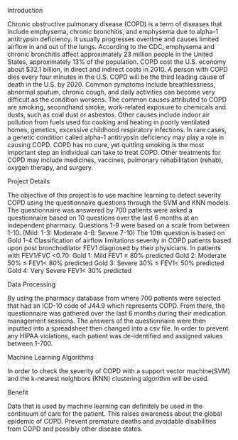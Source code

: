 Introduction

Chronic obstructive pulmonary disease (COPD) is a term of diseases that include emphysema, chronic bronchitis, and emphysema due to alpha-1 antitrypsin deficiency. It usually progresses overtime and causes limited airflow in and out of the lungs. According to the CDC, emphysema and chronic bronchitis affect approximately 23 million people in the United States, approximately 13% of the population. COPD cost the U.S. economy about $32.1 billion, in direct and indirect costs in 2010. A person with COPD dies every four minutes in the U.S. COPD will be the third leading cause of death in the U.S. by 2020.
Common symptoms include breathlessness, abnormal sputum, chronic cough, and daily activities can become very difficult as the condition worsens. The common causes attributed to COPD are smoking, secondhand smoke, work-related exposure to chemicals and dusts, such as coal dust or asbestos. Other causes include indoor air pollution from fuels used for cooking and heating in poorly ventilated homes, genetics, excessive childhood respiratory infections. In rare cases, a genetic condition called alpha-1 antitrypsin deficiency may play a role in causing COPD. 
COPD has no cure, yet quitting smoking is the most important step an individual can take to treat COPD. Other treatments for COPD may include medicines, vaccines, pulmonary rehabilitation (rehab), oxygen therapy, and surgery.

Project Details

The objective of this project is to use machine learning to detect severity COPD using the questionnaire questions through the SVM and KNN models. The questionnaire was answered by 700 patients were asked a questionnaire based on 10 questions over the last 6 months at an independent pharmacy.
Questions 1-9 were based on a scale from between 1-10. (Mild: 1-3: Moderate 4-6: Severe 7-10)
The 10th question is based on Gold 1-4 Classification of airflow limitations severity in COPD patients based upon post bronchodilator FEV1 diagnosed by their physicians.
       In patients with FEV1/FVC <0.70:
Gold 1: Mild FEV1 ≥ 80% predicted
Gold 2: Moderate 50% ≤ FEV1< 80% predicted
Gold 3: Severe  30% ≤ FEV1< 50% predicted
Gold 4: Very Severe FEV1< 30% predicted

Data Processing

By using the pharmacy database from where 700 patients were selected that had an ICD-10 code of J44.9 which represents COPD. From there, the questionnaire was gathered over the last 6 months during their medication management sessions. The answers of the questionnaire were then inputted into a spreadsheet then changed into a csv file. In order to prevent any HIPAA violations, each patient was de-identified and assigned values between 1-700.

Machine Learning Algorithms

In order to check the severity of COPD with a support vector machine(SVM) and the k-nearest neighbors (KNN) clustering algorithm will be used.

Benefit

Data that is used by machine learning can definitely be used in the continuum of care for the patient. This raises awareness about the global epidemic of COPD. Prevent premature deaths and avoidable disabilities from COPD and possibly other disease states.

